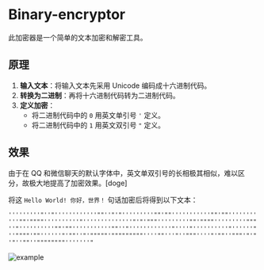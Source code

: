 # Binary-encryptor

此加密器是一个简单的文本加密和解密工具。

## 原理

1. **输入文本**：将输入文本先采用 Unicode 编码成十六进制代码。
2. **转换为二进制**：再将十六进制代码转为二进制代码。
3. **定义加密**：
   - 将二进制代码中的 `0` 用英文单引号 `'` 定义。
   - 将二进制代码中的 `1` 用英文双引号 `"` 定义。

## 效果

由于在 QQ 和微信聊天的默认字体中，英文单双引号的长相极其相似，难以区分，故极大地提高了加密效果。[doge]

 将这 `Hello World! 你好，世界！` 句话加密后将得到以下文本：
 
 `'''''''''"''"''''''''''''""''"'"'''''''''""'""'''''''''''""'""'''''''''''""'""""''''''''''"''''''''''''''"'"'"""'''''''''""'""""'''''''''"""''"''''''''''""'""'''''''''''""''"''''''''''''"''''"''''''''''"''''''"''""""'""''''''"'""''"'"""""'"""""""""''''""'''"''"""''''"'""''"""'"'"'"''""''""""""""'''''''"` 
 
 ![example](https://github.com/user-attachments/assets/b26e6a0b-7de2-4563-beea-f3791fac182e)
